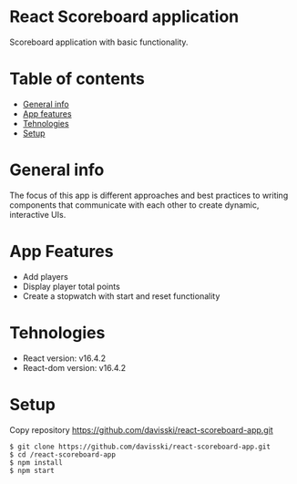 # React Scoreboard application
Scoreboard application with basic functionality.
# Table of contents
* [General info](#general-info)
* [App features](#app-features)
* [Tehnologies](#tehnologies)
* [Setup](#setup)

# General info
The focus of this app is different approaches and best practices to writing components that communicate with each other to create dynamic, interactive UIs.

# App Features
* Add players
* Display player total points
* Create a stopwatch with start and reset functionality

# Tehnologies
* React version: v16.4.2
* React-dom version: v16.4.2

# Setup
Copy repository https://github.com/davisski/react-scoreboard-app.git

```
$ git clone https://github.com/davisski/react-scoreboard-app.git
$ cd /react-scoreboard-app
$ npm install
$ npm start

```